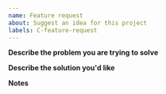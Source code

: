 ```yaml
---
name: Feature request
about: Suggest an idea for this project
labels: C-feature-request
---
```


<!-- Thanks for filing a 🙋 feature request 😄! -->

**Describe the problem you are trying to solve**
<!-- A clear and concise description of the problem this feature request is trying to solve. -->

**Describe the solution you'd like**
<!-- A clear and concise description of what you want to happen. -->

**Notes**
<!-- Any additional context or information you feel may be relevant to the issue. -->
